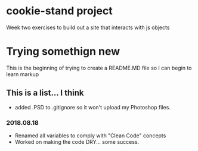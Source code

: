 # cookie-stand project
Week two exercises to build out a site that interacts with js objects

# Trying somethign new
This is the beginning of trying to create a README.MD file so I can begin to learn markup

## This is a list... I think
- added .PSD to .gitignore so it won't upload my Photoshop files.  

### 2018.08.18
- Renamed all variables to comply with "Clean Code" concepts
- Worked on making the code DRY... some success.

